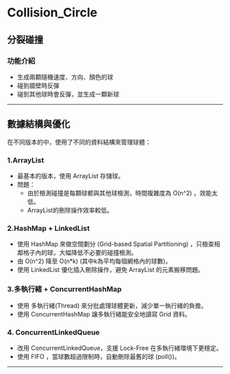 # Collision_Circle
## 分裂碰撞
### 功能介紹
- 生成兩顆隨機速度、方向、顏色的球
- 碰到牆壁時反彈
- 碰到其他球時會反彈，並生成一顆新球
---
## 數據結構與優化

在不同版本的中，使用了不同的資料結構來管理球體：

### 1.ArrayList
- 最基本的版本，使用 ArrayList 存儲球。
- 問題：
  - 由於檢測碰撞是每顆球都與其他球檢測，時間複雜度為 O(n^2) ，效能太低。
  - ArrayList的刪除操作效率較低。

### 2.HashMap + LinkedList
- 使用 HashMap 來做空間劃分 (Grid-based Spatial Partitioning) ，只檢查相鄰格子內的球，大幅降低不必要的碰撞檢測。
- 由 O(n^2) 降至 O(n*k) (其中k為平均每個網格內的球數)。
- 使用 LinkedList 優化插入刪除操作，避免 ArrayList 的元素搬移問題。

### 3.多執行緒 + ConcurrentHashMap
- 使用 多執行緒(Thread) 來分批處理球體更新，減少單一執行緒的負擔。
- 使用 ConcurrentHashMap 讓多執行緒能安全地讀寫 Grid 資料。

### 4. ConcurrentLinkedQueue
- 改用 ConcurrentLinkedQueue，支援 Lock-Free 在多執行緒環境下更穩定。
- 使用 FIFO ，當球數超過限制時，自動刪除最舊的球 (poll())。
---
